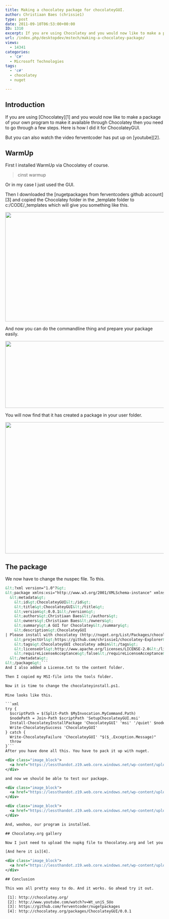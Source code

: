 ```yaml
---
title: Making a chocolatey package for chocolateyGUI.
author: Christiaan Baes (chrissie1)
type: post
date: 2011-09-10T06:53:00+00:00
ID: 1310
excerpt: If you are using Chocolatey and you would now like to make a package of your own program to make it available through Chocolatey then you need to go through a few steps. Here is how I did it for ChocolateyGUI.
url: /index.php/desktopdev/mstech/making-a-chocolatey-package/
views:
  - 14341
categories:
  - 'C#'
  - Microsoft Technologies
tags:
  - 'c#'
  - chocolatey
  - nuget

---
```

## Introduction

If you are using [Chocolatey][1] and you would now like to make a package of your own program to make it available through Chocolatey then you need to go through a few steps. Here is how I did it for ChocolateyGUI.

But you can also watch the video ferventcoder has put up on [youtube][2].

## WarmUp

First I installed WarmUp via Chocolatey of course.

> cinst warmup

Or in my case I just used the GUI.

Then I downloaded the [nugetpackages from ferventcoders github account][3] and copied the Chocolatey folder in the \_template folder to c:/CODE/\_templates which will give you something like this.

<div class="image_block">
  <a href="https://lessthandot.z19.web.core.windows.net/wp-content/uploads/users/chrissie1/chocolatey/chocolatey11.png?mtime=1315639492"><img alt="" src="https://lessthandot.z19.web.core.windows.net/wp-content/uploads/users/chrissie1/chocolatey/chocolatey11.png?mtime=1315639492" width="905" height="348" /></a>
</div>

And now you can do the commandline thing and prepare your package easily.

<div class="image_block">
  <a href="https://lessthandot.z19.web.core.windows.net/wp-content/uploads/users/chrissie1/chocolatey/chocolatey12.png?mtime=1315639610"><img alt="" src="https://lessthandot.z19.web.core.windows.net/wp-content/uploads/users/chrissie1/chocolatey/chocolatey12.png?mtime=1315639610" width="707" height="213" /></a>
</div>

You will now find that it has created a package in your user folder.

<div class="image_block">
  <a href="https://lessthandot.z19.web.core.windows.net/wp-content/uploads/users/chrissie1/chocolatey/chocolatey13.png?mtime=1315639732"><img alt="" src="https://lessthandot.z19.web.core.windows.net/wp-content/uploads/users/chrissie1/chocolatey/chocolatey13.png?mtime=1315639732" width="905" height="418" /></a>
</div>

## The package

We now have to change the nuspec file. To this.

```xml
&lt;?xml version="1.0"?&gt;
&lt;package xmlns:xsi="http://www.w3.org/2001/XMLSchema-instance" xmlns:xsd="http://www.w3.org/2001/XMLSchema"&gt;
  &lt;metadata&gt;
    &lt;id&gt;ChocolateyGUI&lt;/id&gt;
    &lt;title&gt;ChocolateyGUI&lt;/title&gt;
    &lt;version&gt;0.0.1&lt;/version&gt;
    &lt;authors&gt;Christiaan Baes&lt;/authors&gt;
    &lt;owners&gt;Christiaan Baes&lt;/owners&gt;
    &lt;summary&gt;A GUI for Chocolatey&lt;/summary&gt;
    &lt;description&gt;ChocolateyGUI 
| Please install with chocolatey (http://nuget.org/List/Packages/chocolatey).&lt;/description&gt;
    &lt;projectUrl&gt;https://github.com/chrissie1/chocolatey-Explorer&lt;/projectUrl&gt;
    &lt;tags&gt;ChocolateyGUI chocolatey admin&lt;/tags&gt;
    &lt;licenseUrl&gt;http://www.apache.org/licenses/LICENSE-2.0&lt;/licenseUrl&gt;
    &lt;requireLicenseAcceptance&gt;false&lt;/requireLicenseAcceptance&gt;
  &lt;/metadata&gt;
&lt;/package&gt;```
And I also added a License.txt to the content folder.

Then I copied my MSI-file into the tools folder.

Now it is time to change the chocolateyinstall.ps1.
  
Mine looks like this.

```xml
try { 
  $scriptPath = $(Split-Path $MyInvocation.MyCommand.Path)
  $nodePath = Join-Path $scriptPath 'SetupChocolateyGUI.msi'
  Install-ChocolateyInstallPackage 'ChocolateyGUI' 'msi' '/quiet' $nodepath
  Write-ChocolateySuccess 'ChocolateyGUI'
} catch {
  Write-ChocolateyFailure 'ChocolateyGUI' "$($_.Exception.Message)"
  throw 
}```
After you have done all this. You have to pack it up with nuget.

<div class="image_block">
  <a href="https://lessthandot.z19.web.core.windows.net/wp-content/uploads/users/chrissie1/chocolatey/chocolatey14.png?mtime=1315641116"><img alt="" src="https://lessthandot.z19.web.core.windows.net/wp-content/uploads/users/chrissie1/chocolatey/chocolatey14.png?mtime=1315641116" width="707" height="255" /></a>
</div>

and now we should be able to test our package.

<div class="image_block">
  <a href="https://lessthandot.z19.web.core.windows.net/wp-content/uploads/users/chrissie1/chocolatey/chocolatey15.png?mtime=1315644145"><img alt="" src="https://lessthandot.z19.web.core.windows.net/wp-content/uploads/users/chrissie1/chocolatey/chocolatey15.png?mtime=1315644145" width="675" height="391" /></a>
</div>

<div class="image_block">
  <a href="https://lessthandot.z19.web.core.windows.net/wp-content/uploads/users/chrissie1/chocolatey/chocolatey16.png?mtime=1315644166"><img alt="" src="https://lessthandot.z19.web.core.windows.net/wp-content/uploads/users/chrissie1/chocolatey/chocolatey16.png?mtime=1315644166" width="707" height="717" /></a>
</div>

And, woohoo, our program is installed.

## Chocolatey.org gallery

Now I just need to upload the nupkg file to thocolatey.org and let you guys play with it.

[And here it is][4].

<div class="image_block">
  <a href="https://lessthandot.z19.web.core.windows.net/wp-content/uploads/users/chrissie1/chocolatey/chocolatey17.png?mtime=1315644515"><img alt="" src="https://lessthandot.z19.web.core.windows.net/wp-content/uploads/users/chrissie1/chocolatey/chocolatey17.png?mtime=1315644515" width="924" height="513" /></a>
</div>

## Conclusion

This was all pretty easy to do. And it works. Go ahead try it out.

 [1]: http://chocolatey.org/
 [2]: http://www.youtube.com/watch?v=Wt_unjS_SUo
 [3]: https://github.com/ferventcoder/nugetpackages
 [4]: http://chocolatey.org/packages/ChocolateyGUI/0.0.1